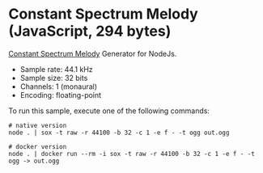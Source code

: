 # Constant Spectrum Melody (JavaScript, 294 bytes)

[Constant Spectrum Melody](https://en.wikipedia.org/wiki/Constant_spectrum_melody) Generator for NodeJs.

* Sample rate: 44.1 kHz
* Sample size: 32 bits
* Channels: 1 (monaural)
* Encoding: floating-point

To run this sample, execute one of the following commands:

    # native version
    node . | sox -t raw -r 44100 -b 32 -c 1 -e f - -t ogg out.ogg

    # docker version
    node . | docker run --rm -i sox -t raw -r 44100 -b 32 -c 1 -e f - -t ogg -> out.ogg